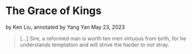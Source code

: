 # The Grace of Kings

by Ken Liu, annotated by Yang Yan
May 23, 2023

> [...] Sire, a reformed man is worth ten men virtuous from birth, for he understands temptation and will strive the harder to not stray.
